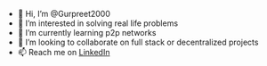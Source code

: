 - 👋 Hi, I’m @Gurpreet2000
- 👀 I’m interested in solving real life problems
- 🌱 I’m currently learning p2p networks
- 💞️ I’m looking to collaborate on full stack or decentralized projects
- 📫 Reach me on [LinkedIn](https://www.linkedin.com/in/gurpreet-singh-734279b7/)

<!---
Gurpreet2000/Gurpreet2000 is a ✨ special ✨ repository because its `README.md` (this file) appears on your GitHub profile.
You can click the Preview link to take a look at your changes.
--->
